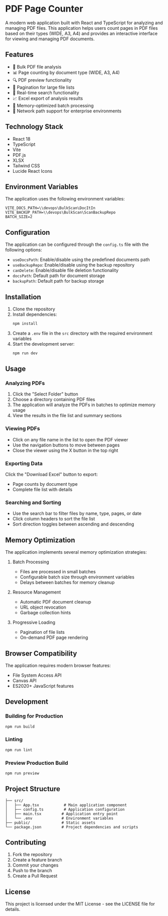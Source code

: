 # PDF Page Counter

A modern web application built with React and TypeScript for analyzing and managing PDF files. This application helps users count pages in PDF files based on their types (WIDE, A3, A4) and provides an interactive interface for viewing and managing PDF documents.

## Features

- 📁 Bulk PDF file analysis
- 📊 Page counting by document type (WIDE, A3, A4)
- 🔍 PDF preview functionality
- 📑 Pagination for large file lists
- 🔎 Real-time search functionality
- 📈 Excel export of analysis results
- 🎯 Memory-optimized batch processing
- 💾 Network path support for enterprise environments

## Technology Stack

- React 18
- TypeScript
- Vite
- PDF.js
- XLSX
- Tailwind CSS
- Lucide React Icons

## Environment Variables

The application uses the following environment variables:

```env
VITE_DOCS_PATH=\\devops\BulkScan\DocItIn
VITE_BACKUP_PATH=\\devops\BulkScan\ScanBackupRepo
BATCH_SIZE=2
```

## Configuration

The application can be configured through the `config.ts` file with the following options:

- `useDocsPath`: Enable/disable using the predefined documents path
- `useBackupRepo`: Enable/disable using the backup repository
- `canDelete`: Enable/disable file deletion functionality
- `docsPath`: Default path for document storage
- `backupPath`: Default path for backup storage

## Installation

1. Clone the repository
2. Install dependencies:
   ```bash
   npm install
   ```
3. Create a `.env` file in the `src` directory with the required environment variables
4. Start the development server:
   ```bash
   npm run dev
   ```

## Usage

### Analyzing PDFs

1. Click the "Select Folder" button
2. Choose a directory containing PDF files
3. The application will analyze the PDFs in batches to optimize memory usage
4. View the results in the file list and summary sections

### Viewing PDFs

- Click on any file name in the list to open the PDF viewer
- Use the navigation buttons to move between pages
- Close the viewer using the X button in the top right

### Exporting Data

Click the "Download Excel" button to export:
- Page counts by document type
- Complete file list with details

### Searching and Sorting

- Use the search bar to filter files by name, type, pages, or date
- Click column headers to sort the file list
- Sort direction toggles between ascending and descending

## Memory Optimization

The application implements several memory optimization strategies:

1. Batch Processing
   - Files are processed in small batches
   - Configurable batch size through environment variables
   - Delays between batches for memory cleanup

2. Resource Management
   - Automatic PDF document cleanup
   - URL object revocation
   - Garbage collection hints

3. Progressive Loading
   - Pagination of file lists
   - On-demand PDF page rendering

## Browser Compatibility

The application requires modern browser features:
- File System Access API
- Canvas API
- ES2020+ JavaScript features

## Development

### Building for Production

```bash
npm run build
```

### Linting

```bash
npm run lint
```

### Preview Production Build

```bash
npm run preview
```

## Project Structure

```
├── src/
│   ├── App.tsx           # Main application component
│   ├── config.ts         # Application configuration
│   ├── main.tsx         # Application entry point
│   └── .env             # Environment variables
├── public/              # Static assets
└── package.json         # Project dependencies and scripts
```

## Contributing

1. Fork the repository
2. Create a feature branch
3. Commit your changes
4. Push to the branch
5. Create a Pull Request

## License

This project is licensed under the MIT License - see the LICENSE file for details.
